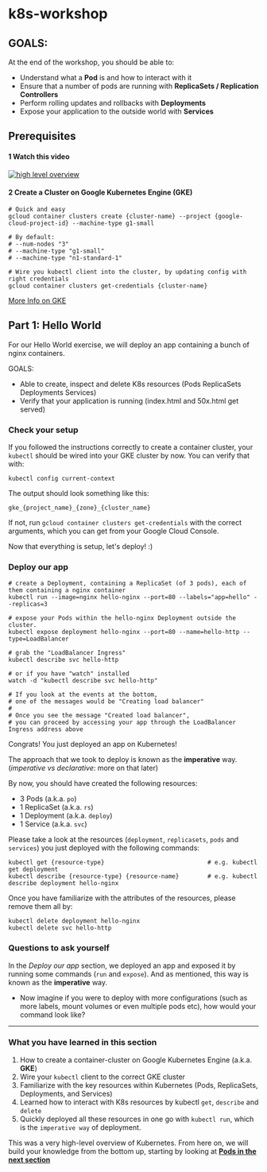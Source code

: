 # k8s-workshop

## GOALS:

At the end of the workshop, you should be able to:

- Understand what a **Pod** is and how to interact with it
- Ensure that a number of pods are running with **ReplicaSets / Replication Controllers**
- Perform rolling updates and rollbacks with **Deployments**
- Expose your application to the outside world with **Services**

## Prerequisites

#### 1 Watch this video

<div>
  <a href="https://youtu.be/PH-2FfFD2PU">
    <img src="https://encrypted-tbn0.gstatic.com/images?q=tbn:ANd9GcQmRR8k2nuUFA25p5M0NIAGPzpt_yNSduQ5gf7y7MM1LKb7jIBXqw" alt="high level overview" >
  </a>
</div>

#### 2 Create a Cluster on Google Kubernetes Engine (GKE)
```
# Quick and easy
gcloud container clusters create {cluster-name} --project {google-cloud-project-id} --machine-type g1-small

# By default:
# --num-nodes "3"  
# --machine-type "g1-small"
# --machine-type "n1-standard-1"

# Wire you kubectl client into the cluster, by updating config with right credentials
gcloud container clusters get-credentials {cluster-name}
```
[More Info on GKE](https://cloud.google.com/container-engine/docs/clusters/operations)

## Part 1: Hello World
For our Hello World exercise, we will deploy an app containing a bunch of nginx containers.

GOALS:
- Able to create, inspect and delete K8s resources (Pods ReplicaSets Deployments Services)
- Verify that your application is running (index.html and 50x.html get served)

### Check your setup
If you followed the instructions correctly to create a container cluster, your `kubectl` should be wired into your GKE cluster by now. You can verify that with:
```
kubectl config current-context
```

The output should look something like this:
```
gke_{project_name}_{zone}_{cluster_name}
```

If not, run `gcloud container clusters get-credentials` with the correct arguments, which you can get from your Google Cloud Console.

Now that everything is setup, let's deploy! :)

### Deploy our app
```
# create a Deployment, containing a ReplicaSet (of 3 pods), each of them containing a nginx container
kubectl run --image=nginx hello-nginx --port=80 --labels="app=hello" --replicas=3

# expose your Pods within the hello-nginx Deployment outside the cluster.
kubectl expose deployment hello-nginx --port=80 --name=hello-http --type=LoadBalancer

# grab the "LoadBalancer Ingress"
kubectl describe svc hello-http

# or if you have "watch" installed
watch -d "kubectl describe svc hello-http"

# If you look at the events at the bottom, 
# one of the messages would be "Creating load balancer"
#
# Once you see the message "Created load balancer", 
# you can proceed by accessing your app through the LoadBalancer Ingress address above
```

Congrats! You just deployed an app on Kubernetes!

The approach that we took to deploy is known as the **imperative** way. (*imperative vs declarative*: more on that later)

By now, you should have created the following resources:
- 3 Pods (a.k.a. `po`)
- 1 ReplicaSet (a.k.a. `rs`)
- 1 Deployment (a.k.a. `deploy`)
- 1 Service (a.k.a. `svc`)

Please take a look at the resources (`deployment`, `replicasets`, `pods` and `services`) you just deployed with the following commands:

```
kubectl get {resource-type}                             # e.g. kubectl get deployment
kubectl describe {resource-type} {resource-name}        # e.g. kubectl describe deployment hello-nginx
```

Once you have familiarize with the attributes of the resources, please remove them all by:
```
kubectl delete deployment hello-nginx
kubectl delete svc hello-http
```

### Questions to ask yourself
In the *Deploy our app* section, we deployed an app and exposed it by running some commands (`run` and `expose`). And as mentioned, this way is known as the **imperative** way.

- Now imagine if you were to deploy with more configurations (such as more labels, mount volumes or even multiple pods etc), how would your command look like?

---

### What you have learned in this section

1. How to create a container-cluster on Google Kubernetes Engine (a.k.a. **GKE**)
2. Wire your `kubectl` client to the correct GKE cluster
3. Familiarize with the key resources within Kubernetes (Pods, ReplicaSets, Deployments, and Services)
4. Learned how to interact with K8s resources by kubectl `get`, `describe` and `delete`
5. Quickly deployed all these resources in one go with `kubectl run`, which is the `imperative way` of deployment.

This was a very high-level overview of Kubernetes. From here on, we will build your knowledge from the bottom up, starting by looking at [**Pods in the next section**](https://actfong.github.io/k8s-workshop/Part-2-Pods)
